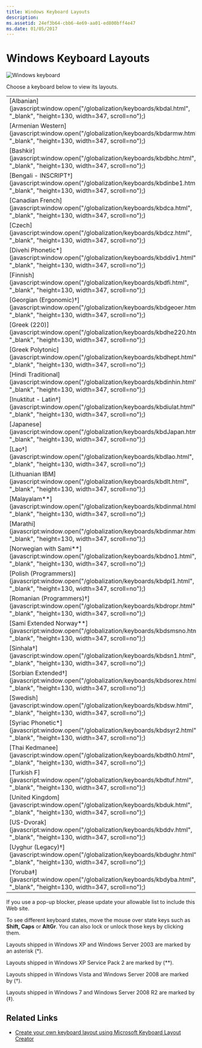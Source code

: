 ```yaml
---
title: Windows Keyboard Layouts
description: 
ms.assetid: 24ef3b64-cbb6-4e69-aa01-ed800bff4e47
ms.date: 01/05/2017
---
```


# Windows Keyboard Layouts

![Windows keyboard](/media/hubs/globalization/IC381691.jpg "Windows keyboard")

Choose a keyboard below to view its layouts.

|         |         |         |         |         |
|---------|---------|---------|---------|---------|
| [Albanian](javascript:window.open("/globalization/keyboards/kbdal.html", "_blank", "height=130, width=347, scroll=no");) | [Arabic (101)](javascript:window.open("/globalization/keyboards/kbda1.html", "_blank", "height=130, width=347, scroll=no");) | [Arabic (102)](javascript:window.open("/globalization/keyboards/kbda2.html", "_blank", "height=130, width=347, scroll=no");) | [Arabic (102) AZERTY](javascript:window.open("/globalization/keyboards/kbda3.html", "_blank", "height=130, width=347, scroll=no");) | [Armenian Eastern](javascript:window.open("/globalization/keyboards/kbdarme.html", "_blank", "height=130, width=347, scroll=no");) |
| [Armenian Western](javascript:window.open("/globalization/keyboards/kbdarmw.html", "_blank", "height=130, width=347, scroll=no");) | [Assamese - INSCRIPT†](javascript:window.open("/globalization/keyboards/kbdinasa.html", "_blank", "height=130, width=347, scroll=no");) | [Azeri Cyrillic](javascript:window.open("/globalization/keyboards/kbdaze.html", "_blank", "height=130, width=347, scroll=no");) | [Azeri Latin](javascript:window.open("/globalization/keyboards/kbdazel.html", "_blank", "height=130, width=347, scroll=no");) | [Bashkir†](javascript:window.open("/globalization/keyboards/kbdbash.html", "_blank", "height=130, width=347, scroll=no");) |
| [Bashkir](javascript:window.open("/globalization/keyboards/kbdbhc.html", "_blank", "height=130, width=347, scroll=no");) | [Belarusian](javascript:window.open("/globalization/keyboards/kbdblr.html", "_blank", "height=130, width=347, scroll=no");) | [Belgian (Comma)](javascript:window.open("/globalization/keyboards/kbdbene.html", "_blank", "height=130, width=347, scroll=no");) | [Belgian French](javascript:window.open("/globalization/keyboards/kbdbe.html", "_blank", "height=130, width=347, scroll=no");) | [Bengali](javascript:window.open("/globalization/keyboards/kbdinben.html", "_blank", "height=130, width=347, scroll=no");) |
| [Bengali - INSCRIPT†](javascript:window.open("/globalization/keyboards/kbdinbe1.html", "_blank", "height=130, width=347, scroll=no");) | [Bengali - INSCRIPT (Legacy)**](javascript:window.open("/globalization/keyboards/kbdinbe1.html", "_blank", "height=130, width=347, scroll=no");) | [Bulgarian (Phonetic Traditional)‡](javascript:window.open("/globalization/keyboards/kbdbgph1.html", "_blank", "height=130, width=347, scroll=no");) | [Bulgarian (Phonetic)†](javascript:window.open("/globalization/keyboards/kbdbgph.html", "_blank", "height=130, width=347, scroll=no");) | [Bulgarian (Typewriter)†](javascript:window.open("/globalization/keyboards/kbdbu.html", "_blank", "height=130, width=347, scroll=no");) |
| [Canadian French](javascript:window.open("/globalization/keyboards/kbdca.html", "_blank", "height=130, width=347, scroll=no");) | [Canadian French (Legacy)](javascript:window.open("/globalization/keyboards/kbdfc.html", "_blank", "height=130, width=347, scroll=no");) | [Canadian Multilingual Standard](javascript:window.open("/globalization/keyboards/kbdcan.html", "_blank", "height=130, width=347, scroll=no");) | [Chinese Bopomofo IME](javascript:window.open("/globalization/keyboards/kbdTCBO.html", "_blank", "height=130, width=347, scroll=no");) | [Chinese ChaJei IME](javascript:window.open("/globalization/keyboards/kbdTCCJ.html", "_blank", "height=130, width=347, scroll=no");) |
| [Czech](javascript:window.open("/globalization/keyboards/kbdcz.html", "_blank", "height=130, width=347, scroll=no");) | [Czech (QWERTY)](javascript:window.open("/globalization/keyboards/kbdcz1.html", "_blank", "height=130, width=347, scroll=no");) | [Czech Programmers](javascript:window.open("/globalization/keyboards/kbdcz2.html", "_blank", "height=130, width=347, scroll=no");) | [Danish](javascript:window.open("/globalization/keyboards/kbdda.html", "_blank", "height=130, width=347, scroll=no");) | [Devanagari - INSCRIPT](javascript:window.open("/globalization/keyboards/kbdindev.html", "_blank", "height=130, width=347, scroll=no");) |
| [Divehi Phonetic*](javascript:window.open("/globalization/keyboards/kbddiv1.html", "_blank", "height=130, width=347, scroll=no");) | [Divehi Typewriter*](javascript:window.open("/globalization/keyboards/kbddiv2.html", "_blank", "height=130, width=347, scroll=no");) | [Dutch](javascript:window.open("/globalization/keyboards/kbdne.html", "_blank", "height=130, width=347, scroll=no");) | [Estonian](javascript:window.open("/globalization/keyboards/kbdest.html", "_blank", "height=130, width=347, scroll=no");) | [Faeroese](javascript:window.open("/globalization/keyboards/kbdfo.html", "_blank", "height=130, width=347, scroll=no");) |
| [Finnish](javascript:window.open("/globalization/keyboards/kbdfi.html", "_blank", "height=130, width=347, scroll=no");) | [Finnish with Sami**](javascript:window.open("/globalization/keyboards/kbdfi1.html", "_blank", "height=130, width=347, scroll=no");) | [French](javascript:window.open("/globalization/keyboards/kbdfr.html", "_blank", "height=130, width=347, scroll=no");) | [Gaelic](javascript:window.open("/globalization/keyboards/kbdgae.html", "_blank", "height=130, width=347, scroll=no");) | [Georgian](javascript:window.open("/globalization/keyboards/kbdgeo.html", "_blank", "height=130, width=347, scroll=no");) |
| [Georgian (Ergonomic)†](javascript:window.open("/globalization/keyboards/kbdgeoer.html", "_blank", "height=130, width=347, scroll=no");) | [Georgian (QWERTY)†](javascript:window.open("/globalization/keyboards/kbdgeoqw.html", "_blank", "height=130, width=347, scroll=no");) | [German](javascript:window.open("/globalization/keyboards/kbdgr.html", "_blank", "height=130, width=347, scroll=no");) | [German (IBM)](javascript:window.open("/globalization/keyboards/kbdgr1.html", "_blank", "height=130, width=347, scroll=no");) | [Greek](javascript:window.open("/globalization/keyboards/kbdhe.html", "_blank", "height=130, width=347, scroll=no");) |
| [Greek (220)](javascript:window.open("/globalization/keyboards/kbdhe220.html", "_blank", "height=130, width=347, scroll=no");) | [Greek (220) Latin](javascript:window.open("/globalization/keyboards/kbdhela2.html", "_blank", "height=130, width=347, scroll=no");) | [Greek (319)](javascript:window.open("/globalization/keyboards/kbdhe319.html", "_blank", "height=130, width=347, scroll=no");) | [Greek (319) Latin](javascript:window.open("/globalization/keyboards/kbdhela3.html", "_blank", "height=130, width=347, scroll=no");) | [Greek Latin](javascript:window.open("/globalization/keyboards/kbdgkl.html", "_blank", "height=130, width=347, scroll=no");) |
| [Greek Polytonic](javascript:window.open("/globalization/keyboards/kbdhept.html", "_blank", "height=130, width=347, scroll=no");) | [Greenlandic†](javascript:window.open("/globalization/keyboards/kbdgrlnd.html", "_blank", "height=130, width=347, scroll=no");) | [Gujarati*](javascript:window.open("/globalization/keyboards/kbdinguj.html", "_blank", "height=130, width=347, scroll=no");) | [Hausa‡](javascript:window.open("/globalization/keyboards/kbdhau.html", "_blank", "height=130, width=347, scroll=no");) | [Hebrew](javascript:window.open("/globalization/keyboards/kbdheb.html", "_blank", "height=130, width=347, scroll=no");) |
| [Hindi Traditional](javascript:window.open("/globalization/keyboards/kbdinhin.html", "_blank", "height=130, width=347, scroll=no");) | [Hungarian](javascript:window.open("/globalization/keyboards/kbdhu.html", "_blank", "height=130, width=347, scroll=no");) | [Hungarian 101-key](javascript:window.open("/globalization/keyboards/kbdhu1.html", "_blank", "height=130, width=347, scroll=no");) | [Icelandic](javascript:window.open("/globalization/keyboards/kbdic.html", "_blank", "height=130, width=347, scroll=no");) | [Igbo‡](javascript:window.open("/globalization/keyboards/kbdibo.html", "_blank", "height=130, width=347, scroll=no");) |
| [Inuktitut - Latin†](javascript:window.open("/globalization/keyboards/kbdiulat.html", "_blank", "height=130, width=347, scroll=no");) | [Inuktitut - Naqittuat†](javascript:window.open("/globalization/keyboards/kbdinuk2.html", "_blank", "height=130, width=347, scroll=no");) | [Irish](javascript:window.open("/globalization/keyboards/kbdir.html", "_blank", "height=130, width=347, scroll=no");) | [Italian](javascript:window.open("/globalization/keyboards/kbdit.html", "_blank", "height=130, width=347, scroll=no");) | [Italian (142)](javascript:window.open("/globalization/keyboards/kbdit142.html", "_blank", "height=130, width=347, scroll=no");) |
| [Japanese](javascript:window.open("/globalization/keyboards/kbdJapan.html", "_blank", "height=130, width=347, scroll=no");) | [Kannada*](javascript:window.open("/globalization/keyboards/kbdinkan.html", "_blank", "height=130, width=347, scroll=no");) | [Kazakh](javascript:window.open("/globalization/keyboards/kbdkaz.html", "_blank", "height=130, width=347, scroll=no");) | [Korean](javascript:window.open("/globalization/keyboards/kbdKorea.html", "_blank", "height=130, width=347, scroll=no");) | [Kyrgyz (Cyrillic)*](javascript:window.open("/globalization/keyboards/kbdKyr.html", "_blank", "height=130, width=347, scroll=no");) |
| [Lao†](javascript:window.open("/globalization/keyboards/kbdlao.html", "_blank", "height=130, width=347, scroll=no");) | [Latin American](javascript:window.open("/globalization/keyboards/kbdla.html", "_blank", "height=130, width=347, scroll=no");) | [Latvian](javascript:window.open("/globalization/keyboards/kbdlv.html", "_blank", "height=130, width=347, scroll=no");) | [Latvian (QWERTY)](javascript:window.open("/globalization/keyboards/kbdlv1.html", "_blank", "height=130, width=347, scroll=no");) | [Lithuanian](javascript:window.open("/globalization/keyboards/kbdlt1.html", "_blank", "height=130, width=347, scroll=no");)
| [Lithuanian IBM](javascript:window.open("/globalization/keyboards/kbdlt.html", "_blank", "height=130, width=347, scroll=no");) | [Lithuanian Standard†](javascript:window.open("/globalization/keyboards/kbdlt2.html", "_blank", "height=130, width=347, scroll=no");) | [Luxembourgish†](javascript:window.open("/globalization/keyboards/kbdsf.html", "_blank", "height=130, width=347, scroll=no");) | [Macedonian (FYROM)](javascript:window.open("/globalization/keyboards/kbdmac.html", "_blank", "height=130, width=347, scroll=no");) | [Macedonian (FYROM) - Standard†](javascript:window.open("/globalization/keyboards/kbdmacst.html", "_blank", "height=130, width=347, scroll=no");) |
| [Malayalam**](javascript:window.open("/globalization/keyboards/kbdinmal.html", "_blank", "height=130, width=347, scroll=no");) | [Maori**](javascript:window.open("/globalization/keyboards/kbdmaori.html", "_blank", "height=130, width=347, scroll=no");) | [Maltese 47**](javascript:window.open("/globalization/keyboards/kbdmlt47.html", "_blank", "height=130, width=347, scroll=no");) | [Maltese 48**](javascript:window.open("/globalization/keyboards/kbdmlt48.html", "_blank", "height=130, width=347, scroll=no");) | [Maori†](javascript:window.open("/globalization/keyboards/kbdmaori.html", "_blank", "height=130, width=347, scroll=no");) |
| [Marathi](javascript:window.open("/globalization/keyboards/kbdinmar.html", "_blank", "height=130, width=347, scroll=no");) | [Mongolian (Cyrillic)*](javascript:window.open("/globalization/keyboards/kbdmon.html", "_blank", "height=130, width=347, scroll=no");) | [Mongolian (Mongolian Script)†](javascript:window.open("/globalization/keyboards/kbdmonmo.html", "_blank", "height=130, width=347, scroll=no");) | [Nepali†](javascript:window.open("/globalization/keyboards/kbdnepr.html", "_blank", "height=130, width=347, scroll=no");) | [Norwegian](javascript:window.open("/globalization/keyboards/kbdno.html", "_blank", "height=130, width=347, scroll=no");) |
| [Norwegian with Sami**](javascript:window.open("/globalization/keyboards/kbdno1.html", "_blank", "height=130, width=347, scroll=no");) | [Oriya†](javascript:window.open("/globalization/keyboards/kbdinori.html", "_blank", "height=130, width=347, scroll=no");) | [Pashto (Afghanistan)†](javascript:window.open("/globalization/keyboards/kbdpash.html", "_blank", "height=130, width=347, scroll=no");) | [Persian](javascript:window.open("/globalization/keyboards/kbdfa.html", "_blank", "height=130, width=347, scroll=no");) | [Polish (214)](javascript:window.open("/globalization/keyboards/kbdpl.html", "_blank", "height=130, width=347, scroll=no");) |
| [Polish (Programmers)](javascript:window.open("/globalization/keyboards/kbdpl1.html", "_blank", "height=130, width=347, scroll=no");) | [Portuguese](javascript:window.open("/globalization/keyboards/kbdpo.html", "_blank", "height=130, width=347, scroll=no");) | [Portuguese (Brazilian ABNT)](javascript:window.open("/globalization/keyboards/kbdbr.html", "_blank", "height=130, width=347, scroll=no");) | [Punjabi (Gurmukhi)*](javascript:window.open("/globalization/keyboards/kbdinpun.html", "_blank", "height=130, width=347, scroll=no");) | [Romanian (Legacy)](javascript:window.open("/globalization/keyboards/kbdro.html", "_blank", "height=130, width=347, scroll=no");) |
| [Romanian (Programmers)†](javascript:window.open("/globalization/keyboards/kbdropr.html", "_blank", "height=130, width=347, scroll=no");) | [Romanian (Standard)†](javascript:window.open("/globalization/keyboards/kbdrost.html", "_blank", "height=130, width=347, scroll=no");) | [Russian](javascript:window.open("/globalization/keyboards/kbdru.html", "_blank", "height=130, width=347, scroll=no");) | [Russian (Typewriter)](javascript:window.open("/globalization/keyboards/kbdru1.html", "_blank", "height=130, width=347, scroll=no");) | [Sami Extended Finland-Sweden**](javascript:window.open("/globalization/keyboards/kbdsmsfi.html", "_blank", "height=130, width=347, scroll=no");) |
| [Sami Extended Norway**](javascript:window.open("/globalization/keyboards/kbdsmsno.html", "_blank", "height=130, width=347, scroll=no");) | [Serbian (Cyrillic)](javascript:window.open("/globalization/keyboards/kbdycc.html", "_blank", "height=130, width=347, scroll=no");) | [Serbian (Latin)](javascript:window.open("/globalization/keyboards/kbdycl.html", "_blank", "height=130, width=347, scroll=no");) | [Sesotho sa Leboa‡](javascript:window.open("/globalization/keyboards/kbdnso1.html", "_blank", "height=130, width=347, scroll=no");) | [Setawana‡](javascript:window.open("/globalization/keyboards/kbdnso.html", "_blank", "height=130, width=347, scroll=no");) |
| [Sinhala†](javascript:window.open("/globalization/keyboards/kbdsn1.html", "_blank", "height=130, width=347, scroll=no");) | [Sinhala -Wij 9†](javascript:window.open("/globalization/keyboards/kbdsw09.html", "_blank", "height=130, width=347, scroll=no");) | [Slovak](javascript:window.open("/globalization/keyboards/kbdsl.html", "_blank", "height=130, width=347, scroll=no");) | [Slovak (QWERTY)](javascript:window.open("/globalization/keyboards/kbdsl1.html", "_blank", "height=130, width=347, scroll=no");) | [Slovenian](javascript:window.open("/globalization/keyboards/kbdcr.html", "_blank", "height=130, width=347, scroll=no");) |
| [Sorbian Extended†](javascript:window.open("/globalization/keyboards/kbdsorex.html", "_blank", "height=130, width=347, scroll=no");) | [Sorbian Standard‡](javascript:window.open("/globalization/keyboards/kbdsors1.html", "_blank", "height=130, width=347, scroll=no");) | [Sorbian Standard (Legacy)†](javascript:window.open("/globalization/keyboards/kbdsorst.html", "_blank", "height=130, width=347, scroll=no");) | [Spanish](javascript:window.open("/globalization/keyboards/kbdsp.html", "_blank", "height=130, width=347, scroll=no");) | [Spanish Variation](javascript:window.open("/globalization/keyboards/kbdes.html", "_blank", "height=130, width=347, scroll=no");) |
| [Swedish](javascript:window.open("/globalization/keyboards/kbdsw.html", "_blank", "height=130, width=347, scroll=no");) | [Swedish with Sami](javascript:window.open("/globalization/keyboards/kbdsw1.html", "_blank", "height=130, width=347, scroll=no");) | [Swiss French](javascript:window.open("/globalization/keyboards/kbdsf.html", "_blank", "height=130, width=347, scroll=no");) | [Swiss German](javascript:window.open("/globalization/keyboards/kbdsg.html", "_blank", "height=130, width=347, scroll=no");) | [Syriac Standard*](javascript:window.open("/globalization/keyboards/kbdsyr1.html", "_blank", "height=130, width=347, scroll=no");) |
| [Syriac Phonetic*](javascript:window.open("/globalization/keyboards/kbdsyr2.html", "_blank", "height=130, width=347, scroll=no");) | [Tajik†](javascript:window.open("/globalization/keyboards/kbdtajik.html", "_blank", "height=130, width=347, scroll=no");) | [Tamil](javascript:window.open("/globalization/keyboards/kbdintam.html", "_blank", "height=130, width=347, scroll=no");) | [Tatar](javascript:window.open("/globalization/keyboards/kbdtat.html", "_blank", "height=130, width=347, scroll=no");) | [Telugu*](javascript:window.open("/globalization/keyboards/kbdintel.html", "_blank", "height=130, width=347, scroll=no");) |
| [Thai Kedmanee](javascript:window.open("/globalization/keyboards/kbdth0.html", "_blank", "height=130, width=347, scroll=no");) | [Thai Kedmanee (non-ShiftLock)](javascript:window.open("/globalization/keyboards/kbdth2.html", "_blank", "height=130, width=347, scroll=no");) | [Thai Pattachote](javascript:window.open("/globalization/keyboards/kbdth1.html", "_blank", "height=130, width=347, scroll=no");) | [Thai Pattachote (non-ShiftLock)](javascript:window.open("/globalization/keyboards/kbdth3.html", "_blank", "height=130, width=347, scroll=no");) | [Tibetan (PRC)‡](javascript:window.open("/globalization/keyboards/kbdtiprc.html", "_blank", "height=130, width=347, scroll=no");) |
| [Turkish F](javascript:window.open("/globalization/keyboards/kbdtuf.html", "_blank", "height=130, width=347, scroll=no");) | [Turkish Q](javascript:window.open("/globalization/keyboards/kbdtuq.html", "_blank", "height=130, width=347, scroll=no");) | [Turkmen†](javascript:window.open("/globalization/keyboards/kbdturme.html", "_blank", "height=130, width=347, scroll=no");) | [Ukrainian](javascript:window.open("/globalization/keyboards/kbdur.html", "_blank", "height=130, width=347, scroll=no");) | [Ukrainian (Enhanced)†](javascript:window.open("/globalization/keyboards/kbdur1.html", "_blank", "height=130, width=347, scroll=no");) |
| [United Kingdom](javascript:window.open("/globalization/keyboards/kbduk.html", "_blank", "height=130, width=347, scroll=no");) | [United Kingdom Extended**](javascript:window.open("/globalization/keyboards/kbdukx.html", "_blank", "height=130, width=347, scroll=no");) | [Urdu](javascript:window.open("/globalization/keyboards/kbdurdu.html", "_blank", "height=130, width=347, scroll=no");) | [US English](javascript:window.open("/globalization/keyboards/kbdus.html", "_blank", "height=130, width=347, scroll=no");) | [US English (IBM Arabic 238_L)](javascript:window.open("/globalization/keyboards/kbdusa.html", "_blank", "height=130, width=347, scroll=no");) |
| [US-Dvorak](javascript:window.open("/globalization/keyboards/kbddv.html", "_blank", "height=130, width=347, scroll=no");) | [US-Dvorak for left hand](javascript:window.open("/globalization/keyboards/kbdusl.html", "_blank", "height=130, width=347, scroll=no");) | [US-Dvorak for right hand](javascript:window.open("/globalization/keyboards/kbdusr.html", "_blank", "height=130, width=347, scroll=no");) | [US-International](javascript:window.open("/globalization/keyboards/kbdusx.html", "_blank", "height=130, width=347, scroll=no");) | [Uyghur‡](javascript:window.open("/globalization/keyboards/kbdughr1.html", "_blank", "height=130, width=347, scroll=no");) |
| [Uyghur (Legacy)†](javascript:window.open("/globalization/keyboards/kbdughr.html", "_blank", "height=130, width=347, scroll=no");) | [Uzbek Cyrillic](javascript:window.open("/globalization/keyboards/kbduzb.html", "_blank", "height=130, width=347, scroll=no");) | [Vietnamese](javascript:window.open("/globalization/keyboards/kbdvntc.html", "_blank", "height=130, width=347, scroll=no");) | [Wolof‡](javascript:window.open("/globalization/keyboards/kbdwol.html", "_blank", "height=130, width=347, scroll=no");) | [Yakut‡](javascript:window.open("/globalization/keyboards/kbdyak.html", "_blank", "height=130, width=347, scroll=no");) |
| [Yoruba‡](javascript:window.open("/globalization/keyboards/kbdyba.html", "_blank", "height=130, width=347, scroll=no");) | | | | |

If you use a pop-up blocker, please update your allowable list to include this Web site.

To see different keyboard states, move the mouse over state keys such as **Shift, Caps** or **AltGr**. You can also lock or unlock those keys by clicking them.

Layouts shipped in Windows XP and Windows Server 2003 are marked by an asterisk (\*).

Layouts shipped in Windows XP Service Pack 2 are marked by (\*\*).

Layouts shipped in Windows Vista and Windows Server 2008 are marked by (†).

Layouts shipped in Windows 7 and Windows Server 2008 R2 are marked by (‡).

## Related Links

- [Create your own keyboard layout using Microsoft Keyboard Layout Creator](https://msdn.microsoft.com/goglobal/bb964665.aspx "Create your own keyboard layout using Microsoft Keyboard Layout Creator")
